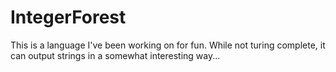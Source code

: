 # IntegerForest
This is a language I've been working on for fun. While not turing complete, it can output strings in a somewhat interesting way...
